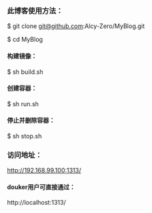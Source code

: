 ### 此博客使用方法：

$ git clone git@github.com:Alcy-Zero/MyBlog.git		
	
$ cd MyBlog
#### 构建镜像：
$ sh build.sh
#### 创建容器：
$ sh run.sh
#### 停止并删除容器：
$ sh stop.sh


### 访问地址：
http://192.168.99.100:1313/

#### douker用户可直接通过：

http://localhost:1313/
